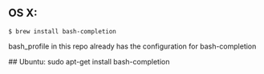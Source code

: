 ## OS X:
```
$ brew install bash-completion
```

bash_profile in this repo already has the configuration for bash-completion

## Ubuntu:
sudo apt-get install bash-completion
